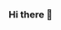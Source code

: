 ### Hi there 👋

<!--
**wael35nl/wael35nl** is a ✨ _special_ ✨ repository because its `README.md` (this file) appears on your GitHub profile.

Here are some ideas to get you started:

- 🔭 I’m currently working on developing my web development skills
- 🌱 I’m currently learning full-stack development
-->
